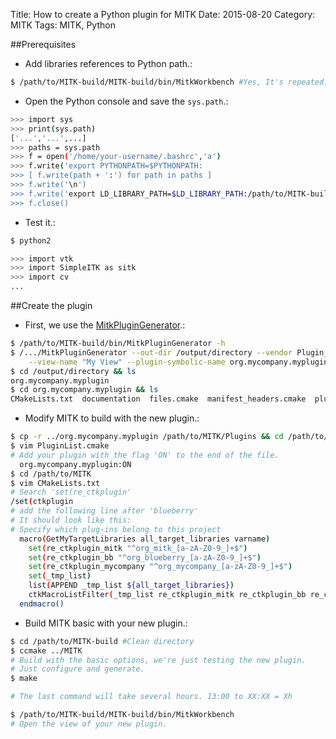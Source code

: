 Title: How to create a Python plugin for MITK
Date: 2015-08-20
Category: MITK
Tags: MITK, Python

##Prerequisites

* Add libraries references to Python path.:

```bash
$ /path/to/MITK-build/MITK-build/bin/MitkWorkbench #Yes, It's repeated.
```

* Open the Python console and save the `sys.path`.:

```bash
>>> import sys
>>> print(sys.path)
['...','...',...]
>>> paths = sys.path
>>> f = open('/home/your-username/.bashrc','a')
>>> f.write('export PYTHONPATH=$PYTHONPATH:
>>> [ f.write(path + ':') for path in paths ]
>>> f.write('\n')
>>> f.write('export LD_LIBRARY_PATH=$LD_LIBRARY_PATH:/path/to/MITK-build/ep/lib')
>>> f.close()
```

* Test it.:

```bash
$ python2

>>> import vtk
>>> import SimpleITK as sitk
>>> import cv
...
```

##Create the plugin

* First, we use the [MitkPluginGenerator](http://docs.mitk.org/2015.05/NewPluginPage.html).:

```bash
$ /path/to/MITK-build/bin/MitkPluginGenerator -h
$ /.../MitkPluginGenerator --out-dir /output/directory --vendor Plugin_vendor_name \
    --view-name "My View" --plugin-symbolic-name org.mycompany.myplugin
$ cd /output/directory && ls
org.mycompany.myplugin
$ cd org.mycompany.myplugin && ls
CMakeLists.txt  documentation  files.cmake  manifest_headers.cmake  plugin.xml  resources  src
```

* Modify MITK to build with the new plugin.:

```bash
$ cp -r ../org.mycompany.myplugin /path/to/MITK/Plugins && cd /path/to/MITK/Plugins
$ vim PluginList.cmake
# Add your plugin with the flag 'ON' to the end of the file.
  org.mycompany.myplugin:ON
$ cd /path/to/MITK
$ vim CMakeLists.txt
# Search 'set(re_ctkplugin'
/set(ctkplugin
# add the following line after 'blueberry'
# It should look like this:
# Specify which plug-ins belong to this project
  macro(GetMyTargetLibraries all_target_libraries varname)
    set(re_ctkplugin_mitk "^org_mitk_[a-zA-Z0-9_]+$")
    set(re_ctkplugin_bb "^org_blueberry_[a-zA-Z0-9_]+$")
    set(re_ctkplugin_mycompany "^org_mycompany_[a-zA-Z0-9_]+$")
    set(_tmp_list)
    list(APPEND _tmp_list ${all_target_libraries})
    ctkMacroListFilter(_tmp_list re_ctkplugin_mitk re_ctkplugin_bb re_ctkplugin_mycompany OUTPUT_VARIABLE ${varname})
  endmacro()
```

* Build MITK basic with your new plugin.:

```bash
$ cd /path/to/MITK-build #Clean directory
$ ccmake ../MITK
# Build with the basic options, we're just testing the new plugin.
# Just configure and generate.
$ make

# The last command will take several hours. 13:00 to XX:XX = Xh

$ /path/to/MITK-build/MITK-build/bin/MitkWorkbench
# Open the view of your new plugin.
```
